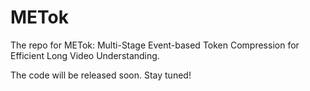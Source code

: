 # METok
The repo for METok: Multi-Stage Event-based Token Compression for Efficient Long Video Understanding.

The code will be released soon. Stay tuned!
